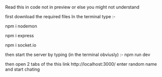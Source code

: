 Read this in code not in preview or else you might not understand

first download the required files 
In the terminal type :- 

npm i nodemon

npm i express

npm i socket.io

then start the server by typing (in the terminal obviusly) :- npm run dev

then open 2 tabs of the this link http://localhost:3000/
enter random name and start chating

